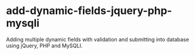 # add-dynamic-fields-jquery-php-mysqli
Adding multiple dynamic fields with validation and submitting into database using jQuery, PHP and MySQLI. 
